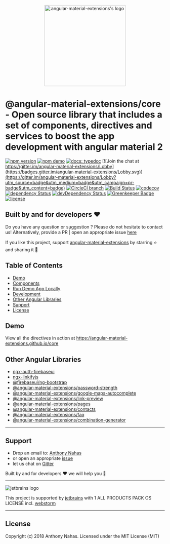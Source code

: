 <p align="center">
  <img alt="angular-material-extensions's logo"
   height="256px" width="256px" style="text-align: center;" 
   src="https://cdn.rawgit.com/angular-material-extensions/core/master/assets/angular-material-extensions-logo.svg">
</p>

# @angular-material-extensions/core - Open source library that includes a set of components, directives and services to boost the app development with angular material 2

[![npm version](https://badge.fury.io/js/%40angular-material-extensions%2Fcore.svg)](https://badge.fury.io/js/%40angular-material-extensions%2Fcore)
[![npm demo](https://img.shields.io/badge/demo-online-ed1c46.svg)](https://angular-material-extensions.github.io/core)
[![docs: typedoc](https://img.shields.io/badge/docs-typedoc-4D0080.svg)](https://angular-material-extensions.github.io/core/doc/index.html)
[![Join the chat at https://gitter.im/angular-material-extensions/Lobby](https://badges.gitter.im/angular-material-extensions/Lobby.svg)](https://gitter.im/angular-material-extensions/Lobby?utm_source=badge&utm_medium=badge&utm_campaign=pr-badge&utm_content=badge)
[![CircleCI branch](https://img.shields.io/circleci/project/github/angular-material-extensions/core/master.svg?label=circleci)](https://circleci.com/gh/angular-material-extensions/core)
[![Build Status](https://travis-ci.org/angular-material-extensions/core.svg?branch=master)](https://travis-ci.org/angular-material-extensions/core)
[![codecov](https://codecov.io/gh/angular-material-extensions/core/branch/master/graph/badge.svg)](https://codecov.io/gh/angular-material-extensions/core)
[![dependency Status](https://david-dm.org/angular-material-extensions/core/status.svg)](https://david-dm.org/angular-material-extensions/core)
[![devDependency Status](https://david-dm.org/angular-material-extensions/core/dev-status.svg?branch=master)](https://david-dm.org/angular-material-extensions/core#info=devDependencies)
[![Greenkeeper Badge](https://badges.greenkeeper.io/angular-material-extensions/core.svg)](https://greenkeeper.io/)
[![license](https://img.shields.io/github/license/angular-material-extensions/core.svg?style=flat-square)](https://github.com/angular-material-extensions/core/blob/master/LICENSE)

## Built by and for developers :heart:
Do you have any question or suggestion ? Please do not hesitate to contact us!
Alternatively, provide a PR | open an appropriate issue [here](https://github.com/angular-material-extensions/password-strength/issues)

If you like this project, support [angular-material-extensions](https://github.com/angular-material-extensions) 
by starring :star: and sharing it :loudspeaker:

## Table of Contents
- [Demo](#demo)
- [Components](#components)
- [Run Demo App Locally](#run-demo-app-locally)
- [Development](#development)
- [Other Angular Libraries](#other-angular-libraries)
- [Support](#support)
- [License](#license)

## Demo

View all the directives in action at https://angular-material-extensions.github.io/core

## Other Angular Libraries
- [ngx-auth-firebaseui](https://github.com/AnthonyNahas/ngx-auth-firebaseui)
- [ngx-linkifyjs](https://github.com/AnthonyNahas/ngx-linkifyjs)
- [@firebaseui/ng-bootstrap](https://github.com/firebaseui/ng-bootstrap)
- [@angular-material-extensions/password-strength](https://github.com/angular-material-extensions/password-strength)
- [@angular-material-extensions/google-maps-autocomplete](https://github.com/angular-material-extensions/google-maps-autocomplete)
- [@angular-material-extensions/link-preview](https://github.com/angular-material-extensions/link-preview)
- [@angular-material-extensions/pages](https://github.com/angular-material-extensions/pages)
- [@angular-material-extensions/contacts](https://github.com/angular-material-extensions/contacts)
- [@angular-material-extensions/faq](https://github.com/angular-material-extensions/faq)
- [@angular-material-extensions/combination-generator](https://github.com/angular-material-extensions/combination-generator)

---

<a name="support"/>

## Support
+ Drop an email to: [Anthony Nahas](mailto:anthony.na@hotmail.de)
+ or open an appropriate [issue](https://github.com/angular-material-extensions/password-strength/issues)
+ let us chat on [Gitter](https://gitter.im/angular-material-extensions/Lobby)
 
 Built by and for developers :heart: we will help you :punch:

---

![jetbrains logo](https://raw.githubusercontent.com/angular-material-extensions/password-strength/HEAD/assets/jetbrains-variant-4_logos/jetbrains-variant-4.png)

This project is supported by [jetbrains](https://www.jetbrains.com/) with 1 ALL PRODUCTS PACK OS LICENSE incl. [webstorm](https://www.jetbrains.com/webstorm)

---

## License

Copyright (c) 2018 Anthony Nahas. Licensed under the MIT License (MIT)

